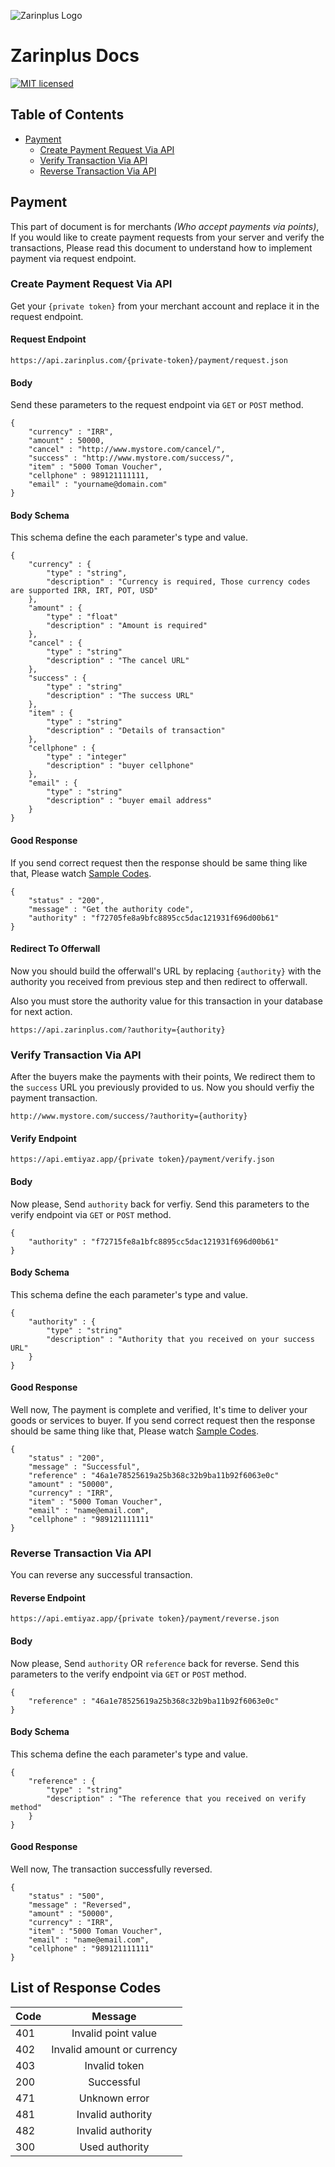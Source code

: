 ![Zarinplus Logo](https://www.zarinplus.com/wp-content/uploads/2021/10/ZarinPlus-logo-light.svg?nocache)

# Zarinplus Docs

[![MIT licensed](https://img.shields.io/badge/license-MIT-blue.svg)](./license)

## Table of Contents

* [Payment](#payment)
	* [Create Payment Request Via API](#create-payment-request-via-api)
	* [Verify Transaction Via API](#verify-transaction-via-api)
	* [Reverse Transaction Via API](#reverse-transaction-via-api)

## Payment

This part of document is for merchants _(Who accept payments via points)_, If you would like to create payment requests from your server and verify the transactions, Please read this document to understand how to implement payment via request endpoint.

### Create Payment Request Via API
Get your `{private token}` from your merchant account and replace it in the request endpoint. 

#### Request Endpoint

	https://api.zarinplus.com/{private-token}/payment/request.json
	

#### Body

Send these parameters to the request endpoint via `GET` or `POST` method.

	{
		"currency" : "IRR",
		"amount" : 50000,
		"cancel" : "http://www.mystore.com/cancel/",
		"success" : "http://www.mystore.com/success/",
		"item" : "5000 Toman Voucher",
		"cellphone" : 989121111111,
		"email" : "yourname@domain.com"
	}

#### Body Schema

This schema define the each parameter's type and value.

	{
		"currency" : {
			"type" : "string",
			"description" : "Currency is required, Those currency codes are supported IRR, IRT, POT, USD"
		},
		"amount" : {
			"type" : "float"
			"description" : "Amount is required"
		},
		"cancel" : {
			"type" : "string"
			"description" : "The cancel URL"
		},
		"success" : {
			"type" : "string"
			"description" : "The success URL"
		},
		"item" : {
			"type" : "string"
			"description" : "Details of transaction"
		},
		"cellphone" : {
			"type" : "integer"
			"description" : "buyer cellphone"
		},
		"email" : {
			"type" : "string"
			"description" : "buyer email address"
		}
	}
  
#### Good Response

If you send correct request then the response should be same thing like that, Please watch [Sample Codes](https://github.com/zarinplus/samplecodes/tree/master/php/payment).

	{
		"status" : "200",
		"message" : "Get the authority code",
		"authority" : "f72705fe8a9bfc8895cc5dac121931f696d00b61"
	}

#### Redirect To Offerwall

Now you should build the offerwall's URL by replacing `{authority}` with the authority you received from previous step and then redirect to offerwall.

Also you must store the authority value for this transaction in your database for next action.

	https://api.zarinplus.com/?authority={authority}


### Verify Transaction Via API

After the buyers make the payments with their points, We redirect them to the `success` URL you previously provided to us.
Now you should verfiy the payment transaction.

	http://www.mystore.com/success/?authority={authority}

#### Verify Endpoint

	https://api.emtiyaz.app/{private token}/payment/verify.json

#### Body

Now please, Send `authority` back for verfiy.
Send this parameters to the verify endpoint via `GET` or `POST` method.

	{
		"authority" : "f72715fe8a1bfc8895cc5dac121931f696d00b61"
	}

#### Body Schema

This schema define the each parameter's type and value.

	{
		"authority" : {
			"type" : "string"
			"description" : "Authority that you received on your success URL"
		}
	}

#### Good Response

Well now, The payment is complete and verified, It's time to deliver your goods or services to buyer.
If you send correct request then the response should be same thing like that, Please watch [Sample Codes](https://github.com/emtiyaz-app/samplecodes/tree/master/php/payment).

	{
		"status" : "200",
		"message" : "Successful",
		"reference" : "46a1e78525619a25b368c32b9ba11b92f6063e0c"
		"amount" : "50000",
		"currency" : "IRR",
		"item" : "5000 Toman Voucher",
		"email" : "name@email.com",
		"cellphone" : "989121111111"
	}

### Reverse Transaction Via API

You can reverse any successful transaction. 

#### Reverse Endpoint

	https://api.emtiyaz.app/{private token}/payment/reverse.json

#### Body

Now please, Send `authority` OR `reference` back for reverse.
Send this parameters to the verify endpoint via `GET` or `POST` method.

	{
		"reference" : "46a1e78525619a25b368c32b9ba11b92f6063e0c"
	}

#### Body Schema

This schema define the each parameter's type and value.

	{
		"reference" : {
			"type" : "string"
			"description" : "The reference that you received on verify method"
		}
	}

#### Good Response

Well now, The transaction successfully reversed.

	{
		"status" : "500",
		"message" : "Reversed",
		"amount" : "50000",
		"currency" : "IRR",
		"item" : "5000 Toman Voucher",
		"email" : "name@email.com",
		"cellphone" : "989121111111"
	}


## List of Response Codes

|  Code	    | Message       |
| ------------- |:-------------:|
| 401 | Invalid point value |
| 402 | Invalid amount or currency |
| 403 | Invalid token |
| 200 | Successful |
| 471 | Unknown error |
| 481 | Invalid authority |
| 482 | Invalid authority |
| 300 | Used authority |



